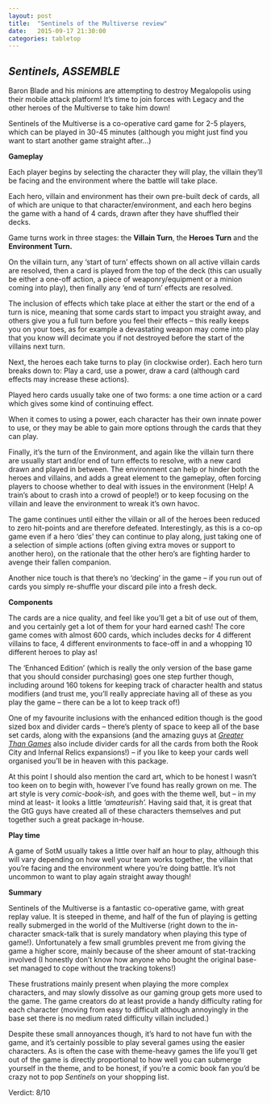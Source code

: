 ```yaml
---
layout: post
title:  "Sentinels of the Multiverse review"
date:   2015-09-17 21:30:00
categories: tabletop
---
```


*Sentinels, ASSEMBLE*
----------------------
Baron Blade and his minions are attempting to destroy Megalopolis using their mobile attack platform! It’s time to join forces with Legacy and the other heroes of the Multiverse to take him down!

Sentinels of the Multiverse is a co-operative card game for 2-5 players, which can be played in 30-45 minutes (although you might just find you want to start another game straight after…)

**Gameplay**

Each player begins by selecting the character they will play, the villain they’ll be facing and the environment where the battle will take place.

Each hero, villain and environment has their own pre-built deck of cards, all of which are unique to that character/environment, and each hero begins the game with a hand of 4 cards, drawn after they have shuffled their decks.

Game turns work in three stages: the **Villain Turn**, the **Heroes Turn** and the **Environment Turn.**

On the villain turn, any ‘start of turn’ effects shown on all active villain cards are resolved, then a card is played from the top of the deck (this can usually be either a one-off action, a piece of weaponry/equipment or a minion coming into play), then finally any ‘end of turn’ effects are resolved.

The inclusion of effects which take place at either the start or the end of a turn is nice, meaning that some cards start to impact you straight away, and others give you a full turn before you feel their effects – this really keeps you on your toes, as for example a devastating weapon may come into play that you know will decimate you if not destroyed before the start of the villains next turn.

Next, the heroes each take turns to play (in clockwise order). Each hero turn breaks down to: Play a card, use a power, draw a card (although card effects may increase these actions).

Played hero cards usually take one of two forms: a one time action or a card which gives some kind of continuing effect.

When it comes to using a power, each character has their own innate power to use, or they may be able to gain more options through the cards that they can play.

Finally, it’s the turn of the Environment, and again like the villain turn there are usually start and/or end of turn effects to resolve, with a new card drawn and played in between. The environment can help or hinder both the heroes and villains, and adds a great element to the gameplay, often forcing players to choose whether to deal with issues in the environment (Help! A train’s about to crash into a crowd of people!) or to keep focusing on the villain and leave the environment to wreak it’s own havoc.

The game continues until either the villain or all of the heroes been reduced to zero hit-points and are therefore defeated. Interestingly, as this is a co-op game even if a hero ‘dies’ they can continue to play along, just taking one of a selection of simple actions (often giving extra moves or support to another hero), on the rationale that the other hero’s are fighting harder to avenge their fallen companion.

Another nice touch is that there’s no ‘decking’ in the game – if you run out of cards you simply re-shuffle your discard pile into a fresh deck.

**Components**

The cards are a nice quality, and feel like you’ll get a bit of use out of them, and you certainly get a lot of them for your hard earned cash! The core game comes with almost 600 cards, which includes decks for 4 different villains to face, 4 different environments to face-off in and a whopping 10 different heroes to play as!

The ‘Enhanced Edition’ (which is really the only version of the base game that you should consider purchasing) goes one step further though, including around 160 tokens for keeping track of character health and status modifiers (and trust me, you’ll really appreciate having all of these as you play the game – there can be a lot to keep track of!)

One of my favourite inclusions with the enhanced edition though is the good sized box and divider cards – there’s plenty of space to keep all of the base set cards, along with the expansions (and the amazing guys at [*Greater Than Games*](greaterthangames.com) also include divider cards for all the cards from both the Rook City and Infernal Relics expansions!) – if you like to keep your cards well organised you’ll be in heaven with this package.

At this point I should also mention the card art, which to be honest I wasn’t too keen on to begin with, however I’ve found has really grown on me. The art style is very *comic-book-ish,* and goes with the theme well, but – in my mind at least- it looks a little *‘amateurish’.* Having said that, it is great that the GtG guys have created all of these characters themselves and put together such a great package in-house.

**Play time**

A game of SotM usually takes a little over half an hour to play, although this will vary depending on how well your team works together, the villain that you’re facing and the environment where you’re doing battle. It’s not uncommon to want to play again straight away though!

**Summary**

Sentinels of the Multiverse is a fantastic co-operative game, with great replay value. It is steeped in theme, and half of the fun of playing is getting really submerged in the world of the Multiverse (right down to the in-character smack-talk that is surely mandatory when playing this type of game!).
Unfortunately a few small grumbles prevent me from giving the game a higher score, mainly because of the sheer amount of stat-tracking involved (I honestly don’t know how anyone who bought the original base-set managed to cope without the tracking tokens!)

These frustrations mainly present when playing the more complex characters, and may slowly dissolve as our gaming group gets more used to the game. The game creators do at least provide a handy difficulty rating for each character (moving from easy to difficult although annoyingly in the base set there is no medium rated difficulty villain included.)

Despite these small annoyances though, it’s hard to not have fun with the game, and it’s certainly possible to play several games using the easier characters. As is often the case with theme-heavy games the life you’ll get out of the game is directly proportional to how well you can submerge yourself in the theme, and to be honest, if you’re a comic book fan you’d be crazy not to pop *Sentinels* on your shopping list.


<p class="verdict">
Verdict: 8/10
</p>